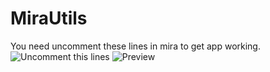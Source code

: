 # MiraUtils

 You need uncomment these lines in mira to get app working.
![Uncomment this lines](https://i.imgur.com/KgdNUVS.png)
![Preview](https://cdn.discordapp.com/attachments/663823910109839401/669919855230844948/unknown.png)


